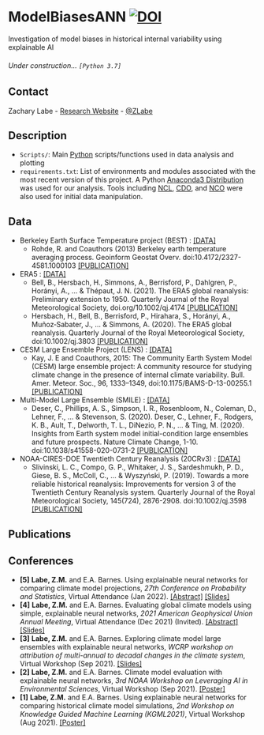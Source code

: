 # ModelBiasesANN [![DOI](https://zenodo.org/badge/339145668.svg)](https://zenodo.org/badge/latestdoi/339145668)
Investigation of model biases in historical internal variability using explainable AI 

###### Under construction... ```[Python 3.7]```

## Contact
Zachary Labe - [Research Website](http://sites.uci.edu/zlabe/) - [@ZLabe](https://twitter.com/ZLabe)

## Description
+ ```Scripts/```: Main [Python](https://www.python.org/) scripts/functions used in data analysis and plotting
+ ```requirements.txt```: List of environments and modules associated with the most recent version of this project. A Python [Anaconda3 Distribution](https://docs.continuum.io/anaconda/) was used for our analysis. Tools including [NCL](https://www.ncl.ucar.edu/), [CDO](https://code.mpimet.mpg.de/projects/cdo), and [NCO](http://nco.sourceforge.net/) were also used for initial data manipulation.

## Data
+ Berkeley Earth Surface Temperature project (BEST) : [[DATA]](http://berkeleyearth.org/data/)
    + Rohde, R. and Coauthors (2013) Berkeley earth temperature averaging process. Geoinform Geostat Overv. doi:10.4172/2327-4581.1000103 [[PUBLICATION]](http://www.scitechnol.com/2327-4581/2327-4581-1-103.php)
+ ERA5 : [[DATA]](https://cds.climate.copernicus.eu/cdsapp#!/home)
    + Bell, B., Hersbach, H., Simmons, A., Berrisford, P., Dahlgren, P., Horányi, A., ... & Thépaut, J. N. (2021). The ERA5 global reanalysis: Preliminary extension to 1950. Quarterly Journal of the Royal Meteorological Society, doi.org/10.1002/qj.4174 [[PUBLICATION]](https://rmets.onlinelibrary.wiley.com/doi/full/10.1002/qj.4174)
    + Hersbach, H., Bell, B., Berrisford, P., Hirahara, S., Horányi, A., Muñoz‐Sabater, J., ... & Simmons, A. (2020). The ERA5 global reanalysis. Quarterly Journal of the Royal Meteorological Society, doi:10.1002/qj.3803 [[PUBLICATION]](https://rmets.onlinelibrary.wiley.com/doi/full/10.1002/qj.3803)
+ CESM Large Ensemble Project (LENS) : [[DATA]](http://www.cesm.ucar.edu/projects/community-projects/LENS/data-sets.html)
    + Kay, J. E and Coauthors, 2015: The Community Earth System Model (CESM) large ensemble project: A community resource for studying climate change in the presence of internal climate variability. Bull. Amer. Meteor. Soc., 96, 1333–1349, doi:10.1175/BAMS-D-13-00255.1 [[PUBLICATION]](http://journals.ametsoc.org/doi/full/10.1175/BAMS-D-13-00255.1)
+ Multi-Model Large Ensemble (SMILE) : [[DATA]](https://www.cesm.ucar.edu/projects/community-projects/MMLEA/)
    + Deser, C., Phillips, A. S., Simpson, I. R., Rosenbloom, N., Coleman, D., Lehner, F., ... & Stevenson, S. (2020). Deser, C., Lehner, F., Rodgers, K. B., Ault, T., Delworth, T. L., DiNezio, P. N., ... & Ting, M. (2020). Insights from Earth system model initial-condition large ensembles and future prospects. Nature Climate Change, 1-10. doi:10.1038/s41558-020-0731-2 [[PUBLICATION]](https://www.nature.com/articles/s41558-020-0731-2)
+ NOAA-CIRES-DOE Twentieth Century Reanalysis (20CRv3) : [[DATA]](https://psl.noaa.gov/data/gridded/data.20thC_ReanV3.html)
    + Slivinski, L. C., Compo, G. P., Whitaker, J. S., Sardeshmukh, P. D., Giese, B. S., McColl, C., ... & Wyszyński, P. (2019). Towards a more reliable historical reanalysis: Improvements for version 3 of the Twentieth Century Reanalysis system. Quarterly Journal of the Royal Meteorological Society, 145(724), 2876-2908. doi:10.1002/qj.3598 [[PUBLICATION]](https://rmets.onlinelibrary.wiley.com/doi/10.1002/qj.3598)
    
## Publications


## Conferences
+ **[5]** **Labe, Z.M.** and E.A. Barnes. Using explainable neural networks for comparing climate model projections, *27th Conference on Probability and Statistics*, Virtual Attendance (Jan 2022). [[Abstract]](https://ams.confex.com/ams/102ANNUAL/meetingapp.cgi/Paper/392538) [[Slides]](https://www.slideshare.net/ZacharyLabe/using-explainable-neural-networks-for-comparing-climate-model-projections)
+ **[4]** **Labe, Z.M.** and E.A. Barnes. Evaluating global climate models using simple, explainable neural networks, *2021 American Geophysical Union Annual Meeting*, Virtual Attendance (Dec 2021) (Invited). [[Abstract]](https://agu.confex.com/agu/fm21/meetingapp.cgi/Paper/797879) [[Slides]](https://www.slideshare.net/ZacharyLabe/evaluating-global-climate-models-using-simple-explainable-neural-networks)
+ **[3]** **Labe, Z.M.** and E.A. Barnes. Exploring climate model large ensembles with explainable neural networks, *WCRP workshop on attribution of multi-annual to decadal changes in the climate system*, Virtual Workshop (Sep 2021). [[Slides]](https://www.slideshare.net/ZacharyLabe/exploring-climate-model-large-ensembles-with-explainable-neural-networks)
+ **[2]** **Labe, Z.M.** and E.A. Barnes. Climate model evaluation with explainable neural networks, *3rd NOAA Workshop on Leveraging AI in Environmental Sciences*, Virtual Workshop (Sep 2021). [[Poster]](https://sites.uci.edu/zlabe/files/2021/08/LabeBarnes_NOAA-AIES_2021_Poster.pdf)
+ **[1]** **Labe, Z.M.** and E.A. Barnes. Using explainable neural networks for comparing historical climate model simulations, *2nd Workshop on Knowledge Guided Machine Learning (KGML2021)*, Virtual Workshop (Aug 2021). [[Poster]](https://sites.uci.edu/zlabe/files/2021/07/LabeBarnes_KGML2021_Poster_v2_Final.pdf)
